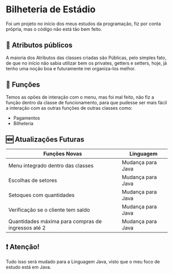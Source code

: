 
# Bilheteria de Estádio

Foi um projeto no início dos meus estudos da programação, fiz por conta própria, mas o código não está tão bem feito. 

## 📝 Atributos públicos

A maioria dos Atributos das classes criadas são Públicas, pelo simples fato, de que no início não sabia utilizar bem os privates, getters e setters, hoje, já tenho uma noção boa e futuramente irei organiza-los melhor.

## 🤖 Funções

Temos as opões de interação com o menu, mas foi mal feito, não fiz a função dentro da classe de funcionamento, para que pudesse ser mais fácil a interação com as outras funções de outras classes como:

- Pagamentos
- Bilheteria

## 🆕 Atualizações Futuras

| Funções Novas | Linguagem|
|--------|-------|
|Menu integrado dentro das classes| Mudança para Java |
|Escolhas de setores | Mudança para Java |
|Setoques com quantidades | Mudança para Java |
|Verificação se o cliente tem saldo| Mudança para Java |
|Quantidades máxima para compras de ingressos até 2| Mudança para Java|


## ❗ Atenção!

Tudo isso será mudado para a Linguagem Java, visto que o meu foco de estudo está em Java.
